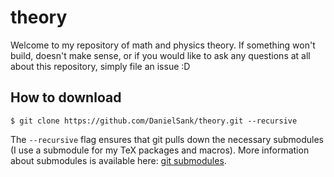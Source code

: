# theory

Welcome to my repository of math and physics theory.
If something won't build, doesn't make sense, or if you would like to ask any questions at all about this repository, simply file an issue :D

## How to download

`$ git clone https://github.com/DanielSank/theory.git --recursive`

The `--recursive` flag ensures that git pulls down the necessary submodules (I use a submodule for my TeX packages and macros).
More information about submodules is available here: [git submodules](https://git-scm.com/book/en/v2/Git-Tools-Submodules).
